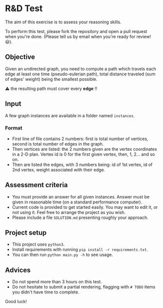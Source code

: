 # R&D Test

The aim of this exercise is to assess your reasoning skills.

To perform this test, please fork the repository and open a pull request when you're done. (Please tell us by email when you're ready for review! :smiley:).

## Objective
Given an undirected graph, you need to compute a path which travels each edge at least one time (pseudo-eulerian path), total distance traveled (sum of edges' weight) being the smallest possible.

⚠️ the resulting path must cover every **edge** !!

## Input
A few graph instances are available in a folder named `instances`.

### Format
- First line of file contains 2 numbers: first is total number of vertices, second is total number of edges in the graph.
- Then vertices are listed: the 2 numbers given are the vertex coordinates in a 2-D plan. Vertex id is 0 for the first given vertex, then, 1, 2... and so on.
- Then are listed the edges, with 3 numbers being: id of 1st vertex, id of 2nd vertex, weight associated with their edge.

## Assessment criteria
- You must provide an answer for all given instances. Answer must be given in reasonable time (on a standard performance computer).
- Current code is provided to get started easily. You may want to edit it, or not using it. Feel free to arrange the project as you wish.
- Please include a file `SOLUTION.md` presenting roughly your approach.

## Project setup
- This project uses `python3`.
- Install requirements with running `pip install -r requirements.txt`.
- You can then run `python main.py -h` to see usage.

## Advices
- Do not spend more than 3 hours on this test.
- Do not hesitate to submit a partial rendering, flagging with `# TODO` items you didn't have time to complete.


Good luck!
